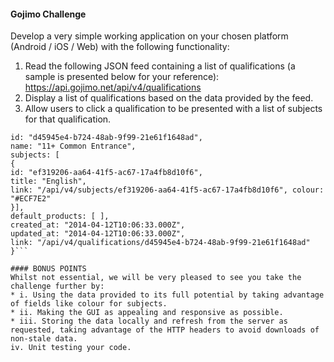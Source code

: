 #### Gojimo Challenge

Develop a very simple working application on your chosen platform (Android / iOS / Web) with the following functionality:
1. Read the following JSON feed containing a list of qualifications (a sample is presented below for your reference): https://api.gojimo.net/api/v4/qualifications
2. Display a list of qualifications based on the data provided by the feed.
3. Allow users to click a qualification to be presented with a list of subjects for that qualification.

```{
id: "d45945e4-b724-48ab-9f99-21e61f1648ad",
name: "11+ Common Entrance",
subjects: [
{
id: "ef319206-aa64-41f5-ac67-17a4fb8d10f6",
title: "English",
link: "/api/v4/subjects/ef319206-aa64-41f5-ac67-17a4fb8d10f6", colour: "#ECF7E2"
}],
default_products: [ ],
created_at: "2014-04-12T10:06:33.000Z",
updated_at: "2014-04-12T10:06:33.000Z",
link: "/api/v4/qualifications/d45945e4-b724-48ab-9f99-21e61f1648ad" }```

#### BONUS POINTS
Whilst not essential, we will be very pleased to see you take the challenge further by:
* i. Using the data provided to its full potential by taking advantage of fields like colour for subjects.
* ii. Making the GUI as appealing and responsive as possible.
* iii. Storing the data locally and refresh from the server as requested, taking advantage of the HTTP headers to avoid downloads of non-stale data.
iv. Unit testing your code.
